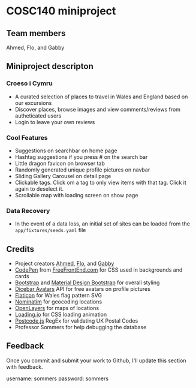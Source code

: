 # COSC140 miniproject

## Team members

Ahmed, Flo, and Gabby

## Miniproject descripton

### Croeso i Cymru

- A curated selection of places to travel in Wales and England based on our excursions
- Discover places, browse images and view comments/reviews from autheticated users
- Login to leave your own reviews

### Cool Features

- Suggestions on searchbar on home page
- Hashtag suggestions if you press # on the search bar
- Little dragon favicon on browser tab
- Randomly generated unique profile pictures on navbar
- Sliding Gallery Carousel on detail page
- Clickable tags. Click om a tag to only view items with that tag. Click it again to deselect it.
- Scrollable map with loading screen on show page

### Data Recovery

- In the event of a data loss, an initial set of sites can be loaded from the `app/fixtures/seeds.yaml` file

## Credits

- Project creators [Ahmed](https://github.com/akamran2001), [Flo](https://github.com/florenceluo), and [Gabby](https://github.com/BobbyTie)
- [CodePen](https://codepen.io/3psy0n/pen/LYpajmX) from [FreeFrontEnd.com](https://freefrontend.com/bootstrap-cards/) for CSS used in backgrounds and cards
- [Bootstrap](https://getbootstrap.com/) and [Material Design Bootstrap](https://mdbootstrap.com/) for overall styling
- [Dicebar Avatars](https://avatars.dicebear.com/) API for free avatars on profile pictures
- [Flaticon](https://www.flaticon.com/pattern) for Wales flag pattern SVG
- [Nominatim](https://nominatim.openstreetmap.org) for geocoding locations
- [OpenLayers](https://openlayers.org) for maps of locations
- [Loading.io](https://loading.io/css/) for CSS loading animation
- [Postcode.js](https://ideal-postcodes.co.uk/guides/postcode-validation) RegEx for validating UK Postal Codes
- Professor Sommers for help debugging the database

## Feedback

Once you commit and submit your work to Github, I'll update this section with feedback.

username: sommers
password: sommers
